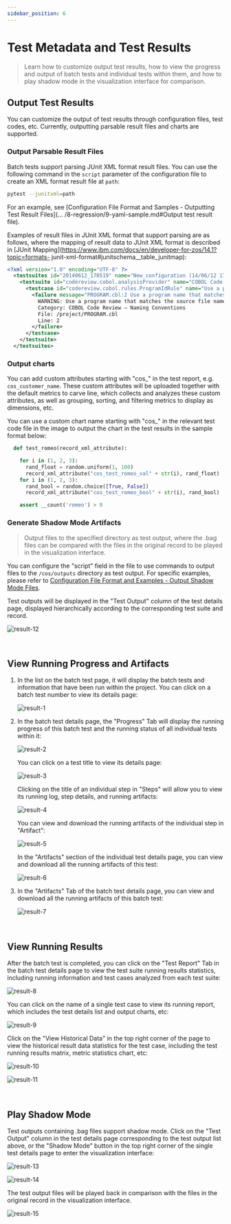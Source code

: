 ```yaml
---
sidebar_position: 6
---
```


# Test Metadata and Test Results

> Learn how to customize output test results, how to view the progress and output of batch tests and individual tests within them, and how to play shadow mode in the visualization interface for comparison.

## Output Test Results

You can customize the output of test results through configuration files, test codes, etc. Currently, outputting parsable result files and charts are supported.

### Output Parsable Result Files

Batch tests support parsing JUnit XML format result files. You can use the following command in the `script` parameter of the configuration file to create an XML format result file at `path`:

```bash
pytest --junitxml=path
```

For an example, see [Configuration File Format and Samples - Outputting Test Result Files](... /8-regression/9-yaml-sample.md#Output test result file).

Examples of result files in JUnit XML format that support parsing are as follows, where the mapping of result data to JUnit XML format is described in [JUnit Mapping](https://www.ibm.com/docs/en/developer-for-zos/14.1?topic=formats- junit-xml-format#junitschema\_\_table_junitmap):

```xml
<?xml version="1.0" encoding="UTF-8" ?>
  <testsuites id="20140612_170519" name="New_configuration (14/06/12 17:05:19)" tests="225" failures="1262" time="0.001">
    <testsuite id="codereview.cobol.analysisProvider" name="COBOL Code Review" tests="45" failures="17" time="0.001">
      <testcase id="codereview.cobol.rules.ProgramIdRule" name="Use a program name that matches the source file name" time="0.001">
        <failure message="PROGRAM.cbl:2 Use a program name that matches the source file name" type="WARNING">
          WARNING: Use a program name that matches the source file name
          Category: COBOL Code Review – Naming Conventions
          File: /project/PROGRAM.cbl
          Line: 2
        </failure>
      </testcase>
    </testsuite>
  </testsuites>
```

### Output charts

You can add custom attributes starting with "cos\_" in the test report, e.g. `cos_customer_name`. These custom attributes will be uploaded together with the default metrics to carve line, which collects and analyzes these custom attributes, as well as grouping, sorting, and filtering metrics to display as dimensions, etc.

You can use a custom chart name starting with "cos\_" in the relevant test code file in the image to output the chart in the test results in the sample format below:

```python
  def test_romeo(record_xml_attribute):

    for i in (1, 2, 3):
      rand_float = random.uniform(1, 100)
      record_xml_attribute("cos_test_romeo_val" + str(i), rand_float)
    for i in (1, 2, 3):
      rand_bool = random.choice([True, False])
      record_xml_attribute("cos_test_romeo_bool" + str(i), rand_bool)

    assert __count('romeo') > 0
```

### Generate Shadow Mode Artifacts

> Output files to the specified directory as test output, where the .bag files can be compared with the files in the original record to be played in the visualization interface.

You can configure the "script" field in the file to use commands to output files to the `/cos/outputs` directory as test output. For specific examples, please refer to [Configuration File Format and Examples - Output Shadow Mode Files](../8-regression/9-yaml-sample.md#Output-Shadow-Mode-Files).

Test outputs will be displayed in the "Test Output" column of the test details page, displayed hierarchically according to the corresponding test suite and record.

![result-12](../img/shadow-mode-1.png)

<br />

## View Running Progress and Artifacts

1. In the list on the batch test page, it will display the batch tests and information that have been run within the project. You can click on a batch test number to view its details page:

   ![result-1](../img/status-1.png)

2. In the batch test details page, the "Progress" Tab will display the running progress of this batch test and the running status of all individual tests within it:

   ![result-2](../img/status-2.png)

   You can click on a test title to view its details page:

   ![result-3](../img/status-3.png)

   Clicking on the title of an individual step in "Steps" will allow you to view its running log, step details, and running artifacts:

   ![result-4](../img/status-4.png)

   You can view and download the running artifacts of the individual step in "Artifact":

   ![result-5](../img/artifacts-1.png)

   In the "Artifacts" section of the individual test details page, you can view and download all the running artifacts of this test:

   ![result-6](../img/artifacts-2.png)

3. In the "Artifacts" Tab of the batch test details page, you can view and download all the running artifacts of this batch test:

   ![result-7](../img/artifacts-3.png)

<br />

## View Running Results

After the batch test is completed, you can click on the "Test Report" Tab in the batch test details page to view the test suite running results statistics, including running information and test cases analyzed from each test suite:

![result-8](../img/report-1.png)

You can click on the name of a single test case to view its running report, which includes the test details list and output charts, etc:

![result-9](../img/report-2.png)

Click on the "View Historical Data" in the top right corner of the page to view the historical result data statistics for the test case, including the test running results matrix, metric statistics chart, etc:

![result-10](../img/report-3.png)

![result-11](../img/report-4.png)

<br />

## Play Shadow Mode

Test outputs containing .bag files support shadow mode. Click on the "Test Output" column in the test details page corresponding to the test output list above, or the "Shadow Mode" button in the top right corner of the single test details page to enter the visualization interface:

![result-13](../img/shadow-mode-2.png)

![result-14](../img/shadow-mode-3.png)

The test output files will be played back in comparison with the files in the original record in the visualization interface.

![result-15](../img/shadow-mode-4.png)
